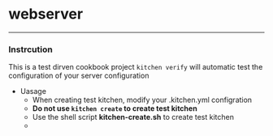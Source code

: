 # webserver
---
### Instrcution 
This is a test dirven cookbook project 
`kitchen verify` will automatic test the configuration of your server configuration
- Uasage 
  - When creating test kitchen, modify your .kitchen.yml configration
  - **Do not use `kitchen create` to create test kitchen**
  - Use the shell script **kitchen-create.sh** to create test kitchen
  - 
